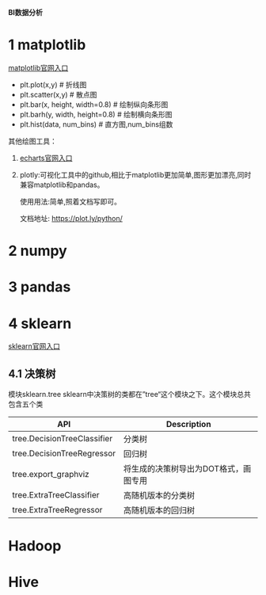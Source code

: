 **BI数据分析**

# 1 matplotlib
[matplotlib官网入口](https://matplotlib.org/)   
  

- plt.plot(x,y)  # 折线图  
- plt.scatter(x,y)  # 散点图  
- plt.bar(x, height, width=0.8)  # 绘制纵向条形图  
- plt.barh(y, width, height=0.8)  # 绘制横向条形图  
- plt.hist(data, num_bins)  # 直方图,num_bins组数

其他绘图工具：
1. [echarts官网入口](https://echarts.apache.org/examples/zh/index.html)

2. plotly:可视化工具中的github,相比于matplotlib更加简单,图形更加漂亮,同时兼容matplotlib和pandas。

    使用用法:简单,照着文档写即可。
   
    文档地址: https://plot.ly/python/


# 2 numpy

# 3 pandas

# 4 sklearn
[sklearn官网入口](https://scikit-learn.org/stable/)  
## 4.1 决策树
模块sklearn.tree
sklearn中决策树的类都在”tree“这个模块之下。这个模块总共包含五个类

|    API   |Description                          |
|----------------|-------------------------------|
|tree.DecisionTreeClassifier|分类树|
|tree.DecisionTreeRegressor|回归树|
|tree.export_graphviz|将生成的决策树导出为DOT格式，画图专用|
|tree.ExtraTreeClassifier|高随机版本的分类树|
|tree.ExtraTreeRegressor|高随机版本的回归树|

# Hadoop

# Hive

